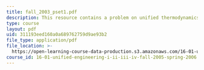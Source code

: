 ```yaml
---
title: fall_2003_pset1.pdf
description: This resource contains a problem on unified thermodynamics.
type: course
layout: pdf
uid: 311193eed160a0a689762759d9ae93b2
file_type: application/pdf
file_location: >-
  https://open-learning-course-data-production.s3.amazonaws.com/16-01-unified-engineering-i-ii-iii-iv-fall-2005-spring-2006/311193eed160a0a689762759d9ae93b2_fall_2003_pset1.pdf
course_id: 16-01-unified-engineering-i-ii-iii-iv-fall-2005-spring-2006
---
```

